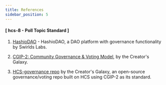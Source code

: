 ```yaml
---
title: References
sidebar_position: 5
---
```


#### [ hcs-8 - Poll Topic Standard ]


1. [HashioDAO](https://docs.hedera.com/hedera/open-source-solutions/hashiodao) - HashioDAO, a DAO platform with governance functionality by Swirlds Labs.

2. [CGIP-2: Community Governance & Voting Model](https://github.com/the-creators-galaxy/creators-galaxy-improvement-proposals/blob/main/CGIP/cgip-2.md), by the Creator's Galaxy.

3. [HCS-governance repo](https://github.com/the-creators-galaxy/hcs-governance/tree/main) by the Creator's Galaxy, an open-source governance/voting repo built on HCS using CGIP-2 as its standard.